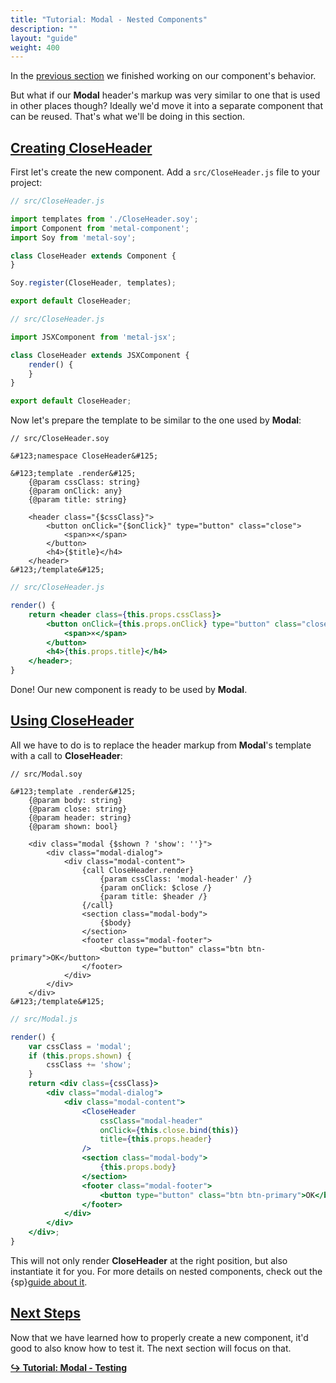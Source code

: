 ```yaml
---
title: "Tutorial: Modal - Nested Components"
description: ""
layout: "guide"
weight: 400
---
```


<article>

In the [previous section](/docs/getting-started/modal_updates.html) we finished
working on our component's behavior.

But what if our **Modal** header's markup was very similar to one that is used
in other places though? Ideally we'd move it into a separate component that
can be reused. That's what we'll be doing in this section.

</article>

<article id="creating_closeheader">

## [Creating **CloseHeader**](#creating_closeheader)

First let's create the new component. Add a `src/CloseHeader.js` file to
your project:


```javascript
// src/CloseHeader.js

import templates from './CloseHeader.soy';
import Component from 'metal-component';
import Soy from 'metal-soy';

class CloseHeader extends Component {
}

Soy.register(CloseHeader, templates);

export default CloseHeader;
```
```jsx
// src/CloseHeader.js

import JSXComponent from 'metal-jsx';

class CloseHeader extends JSXComponent {
    render() {
    }
}

export default CloseHeader;
```

Now let's prepare the template to be similar to the one used by **Modal**:

```soy
// src/CloseHeader.soy

&#123;namespace CloseHeader&#125;

&#123;template .render&#125;
    {@param cssClass: string}
    {@param onClick: any}
    {@param title: string}

    <header class="{$cssClass}">
        <button onClick="{$onClick}" type="button" class="close">
            <span>×</span>
        </button>
        <h4>{$title}</h4>
    </header>
&#123;/template&#125;
```
```jsx
// src/CloseHeader.js

render() {
    return <header class={this.props.cssClass}>
        <button onClick={this.props.onClick} type="button" class="close">
            <span>×</span>
        </button>
        <h4>{this.props.title}</h4>
    </header>;
}
```

Done! Our new component is ready to be used by **Modal**.

</article>

<article id="using_closeheader">

## [Using **CloseHeader**](#using_closeheader)

All we have to do is to replace the header markup from **Modal**'s template
with a call to **CloseHeader**:

```soy
// src/Modal.soy

&#123;template .render&#125;
    {@param body: string}
    {@param close: string}
    {@param header: string}
    {@param shown: bool}

    <div class="modal {$shown ? 'show': ''}">
        <div class="modal-dialog">
            <div class="modal-content">
                {call CloseHeader.render}
                    {param cssClass: 'modal-header' /}
                    {param onClick: $close /}
                    {param title: $header /}
                {/call}
                <section class="modal-body">
                    {$body}
                </section>
                <footer class="modal-footer">
                    <button type="button" class="btn btn-primary">OK</button>
                </footer>
            </div>
        </div>
    </div>
&#123;/template&#125;
```
```jsx
// src/Modal.js

render() {
    var cssClass = 'modal';
    if (this.props.shown) {
        cssClass += 'show';
    }
    return <div class={cssClass}>
        <div class="modal-dialog">
            <div class="modal-content">
                <CloseHeader
                    cssClass="modal-header"
                    onClick={this.close.bind(this)}
                    title={this.props.header}
                />
                <section class="modal-body">
                    {this.props.body}
                </section>
                <footer class="modal-footer">
                    <button type="button" class="btn btn-primary">OK</button>
                </footer>
            </div>
        </div>
    </div>;
}
```

This will not only render **CloseHeader** at the right position, but also
instantiate it for you. For more details on nested components, check out the
{sp}[guide about it](/docs/guides/nested-components.html).

</article>

<article id="next_steps">

## [Next Steps](#next_steps)

Now that we have learned how to properly create a new component, it'd good to
also know how to test it. The next section will focus on that.

**[↪ Tutorial: Modal - Testing](/docs/getting-started/modal_testing.html)**

</article>